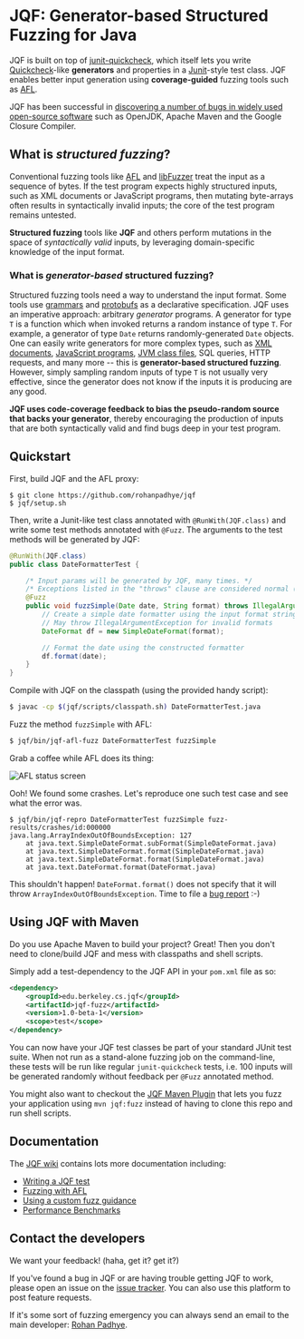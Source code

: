 # JQF: Generator-based Structured Fuzzing for Java 

JQF is built on top of [junit-quickcheck](https://github.com/pholser/junit-quickcheck), which itself lets you write [Quickcheck](http://www.cse.chalmers.se/~rjmh/QuickCheck/manual.html)-like **generators** and properties in a [Junit](http://junit.org)-style test class. JQF enables better input generation using **coverage-guided** fuzzing tools such as [AFL](http://lcamtuf.coredump.cx/afl). 

JQF has been successful in [discovering a number of bugs in widely used open-source software](https://github.com/rohanpadhye/jqf/wiki/Bug-trophy-case) such as OpenJDK, Apache Maven and the Google Closure Compiler.

## What is *structured fuzzing*?

Conventional fuzzing tools like [AFL](http://lcamtuf.coredump.cx/afl) and [libFuzzer](https://llvm.org/docs/LibFuzzer.html) treat the input as a sequence of bytes. If the test program expects highly structured inputs, such as XML documents or JavaScript programs, then mutating byte-arrays often results in syntactically invalid inputs; the core of the test program remains untested.

**Structured fuzzing** tools like **JQF** and others perform mutations in the space of *syntactically valid* inputs, by leveraging domain-specific knowledge of the input format.

### What is *generator-based* structured fuzzing?

Structured fuzzing tools need a way to understand the input format. Some tools use [grammars](https://embed.cs.utah.edu/csmith/) and [protobufs](https://github.com/google/libprotobuf-mutator) as a declarative specification. JQF uses an imperative approach: arbitrary *generator* programs. A generator for type `T` is a function which when invoked returns a random instance of type `T`. For example, a generator of type `Date` returns randomly-generated `Date` objects. One can easily write generators for more complex types, such as [XML documents](https://github.com/rohanpadhye/jqf/blob/master/examples/src/main/java/edu/berkeley/cs/jqf/examples/xml/XmlDocumentGenerator.java), [JavaScript programs](https://github.com/rohanpadhye/jqf/blob/master/examples/src/main/java/edu/berkeley/cs/jqf/examples/js/JavaScriptCodeGenerator.java), [JVM class files](https://github.com/rohanpadhye/jqf/blob/master/examples/src/main/java/edu/berkeley/cs/jqf/examples/bcel/JavaClassGenerator.java), SQL queries, HTTP requests, and many more -- this is **generator-based structured fuzzing**. However, simply sampling random inputs of type `T` is not usually very effective, since the generator does not know if the inputs it is producing are any good.

**JQF uses code-coverage feedback to bias the pseudo-random source that backs your generator**, thereby encouraging the production of inputs that are both syntactically valid and find bugs deep in your test program.

## Quickstart

First, build JQF and the AFL proxy:
```
$ git clone https://github.com/rohanpadhye/jqf
$ jqf/setup.sh
```

Then, write a Junit-like test class annotated with `@RunWith(JQF.class)` and write some test methods annotated with `@Fuzz`. The arguments to the test methods will be generated by JQF:

```java
@RunWith(JQF.class)
public class DateFormatterTest {

    /* Input params will be generated by JQF, many times. */
    /* Exceptions listed in the "throws" clause are considered normal (tests will pass on throw) */
    @Fuzz
    public void fuzzSimple(Date date, String format) throws IllegalArgumentException {
        // Create a simple date formatter using the input format string
        // May throw IllegalArgumentException for invalid formats
        DateFormat df = new SimpleDateFormat(format);

        // Format the date using the constructed formatter
        df.format(date);
    }
}
```

Compile with JQF on the classpath (using the provided handy script):
```bash
$ javac -cp $(jqf/scripts/classpath.sh) DateFormatterTest.java
```


Fuzz the method `fuzzSimple` with AFL:
```bash
$ jqf/bin/jqf-afl-fuzz DateFormatterTest fuzzSimple
```

Grab a coffee while AFL does its thing:

![AFL status screen](https://rohanpadhye.github.io/jqf/images/AFL-DateFormatter.png)

Ooh! We found some crashes. Let's reproduce one such test case and see what the error was.

```
$ jqf/bin/jqf-repro DateFormatterTest fuzzSimple fuzz-results/crashes/id:000000
java.lang.ArrayIndexOutOfBoundsException: 127
	at java.text.SimpleDateFormat.subFormat(SimpleDateFormat.java)
	at java.text.SimpleDateFormat.format(SimpleDateFormat.java)
	at java.text.SimpleDateFormat.format(SimpleDateFormat.java)
	at java.text.DateFormat.format(DateFormat.java)
```

This shouldn't happen! `DateFormat.format()` does not specify that it will throw `ArrayIndexOutOfBoundsException`. Time to file a [bug report](https://github.com/rohanpadhye/jqf/wiki/Bug-trophy-case) :-)

## Using JQF with Maven

Do you use Apache Maven to build your project? Great! Then you don't need to clone/build JQF and mess with classpaths and shell scripts.

Simply add a test-dependency to the JQF API in your `pom.xml` file as so:

```xml
<dependency>
    <groupId>edu.berkeley.cs.jqf</groupId>
    <artifactId>jqf-fuzz</artifactId>
    <version>1.0-beta-1</version>
    <scope>test</scope>
</dependency>
```

You can now have your JQF test classes be part of your standard JUnit test suite. When not run as a stand-alone fuzzing job on the command-line, these tests will be run like regular `junit-quickcheck` tests, i.e. 100 inputs will be generated randomly without feedback per `@Fuzz` annotated method.

You might also want to checkout the [JQF Maven Plugin](https://github.com/rohanpadhye/jqf/wiki/JQF-Maven-Plugin) that lets you fuzz your application using `mvn jqf:fuzz` instead of having to clone this repo and run shell scripts.

## Documentation

The [JQF wiki](https://github.com/rohanpadhye/jqf/wiki) contains lots more documentation including:
- [Writing a JQF test](https://github.com/rohanpadhye/jqf/wiki/Writing-a-JQF-test)
- [Fuzzing with AFL](https://github.com/rohanpadhye/jqf/wiki/Fuzzing-with-AFL)
- [Using a custom fuzz guidance](https://github.com/rohanpadhye/jqf/wiki/The-Guidance-interface)
- [Performance Benchmarks](https://github.com/rohanpadhye/jqf/wiki/Performance-benchmarks)


## Contact the developers

We want your feedback! (haha, get it? get it?) 

If you've found a bug in JQF or are having trouble getting JQF to work, please open an issue on the [issue tracker](https://github.com/rohanpadhye/jqf/issues). You can also use this platform to post feature requests.

If it's some sort of fuzzing emergency you can always send an email to the main developer: [Rohan Padhye](https://people.eecs.berkeley.edu/~rohanpadhye).
